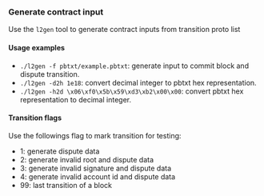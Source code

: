 ### Generate contract input

Use the `l2gen` tool to generate contract inputs from transition proto list

#### Usage examples

- `./l2gen -f pbtxt/example.pbtxt`: generate input to commit block and dispute transition.
- `./l2gen -d2h 1e18`: convert decimal integer to pbtxt hex representation.
- `./l2gen -h2d \x06\xf0\x5b\x59\xd3\xb2\x00\x00`: convert pbtxt hex representation to decimal integer.

#### Transition flags

Use the followings flag to mark transition for testing:

- 1: generate dispute data 
- 2: generate invalid root and dispute data
- 3: generate invalid signature and dispute data
- 4: generate invalid account id and dispute data
- 99: last transition of a block
